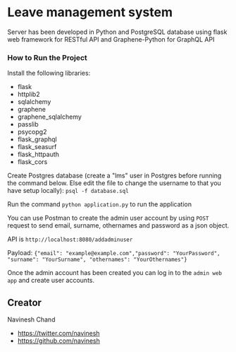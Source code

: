 # Leave management system

Server has been developed in Python and PostgreSQL database using flask web framework for RESTful API and Graphene-Python for GraphQL API

### How to Run the Project

Install the following libraries:

* flask
* httplib2
* sqlalchemy
* graphene
* graphene_sqlalchemy
* passlib
* psycopg2
* flask_graphql
* flask_seasurf
* flask_httpauth
* flask_cors

Create Postgres database (create a "lms" user in Postgres before running the command below. Else edit the file to change the username to that you have setup locally):
`psql -f database.sql`

Run the command `python application.py` to run the application

You can use Postman to create the admin user account by using `POST` request to send email, surname, othernames and password as a json object.

API is ```http://localhost:8080/addadminuser```

Payload: ```{"email": "example@example.com","password": "YourPassword", "surname": "YourSurname", "othernames": "YourOthernames"}```

Once the admin account has been created you can log in to the ````admin web app```` and create user accounts.

## Creator
Navinesh Chand
* https://twitter.com/navinesh
* https://github.com/navinesh
